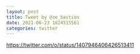 ```yaml
--- 
layout: post 
title: Tweet by @ze_bastion 
date: 2021-06-23 1624515561 
categories: twitter 
--- 
```

https://twitter.com/o/status/1407946406426513411